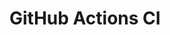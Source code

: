 # GitHub Actions CI





























































































































































































































































































































































































































































































































































































































































































































































































































































































































































































































































































































































































































































































































































































































































































































































































































































































































































































































































































































































































































































































































































































































































































































































































































































































































































































































































































































































































































































































































































































































































































